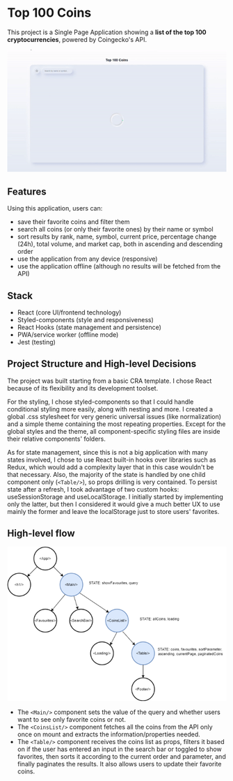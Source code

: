 # Top 100 Coins

This project is a Single Page Application showing a **list of the top 100 cryptocurrencies**, powered by Coingecko's API. 

![Screenshot](gif.gif)

## Features

Using this application, users can:

- save their favorite coins and filter them
- search all coins (or only their favorite ones) by their name or symbol
- sort results by rank, name, symbol, current price, percentage change (24h), total volume, and market cap, both in ascending and descending order
- use the application from any device (responsive)
- use the application offline (although no results will be fetched from the API)

## Stack

- React (core UI/frontend technology)
- Styled-components (style and responsiveness)
- React Hooks (state management and persistence)
- PWA/service worker (offline mode)
- Jest (testing)

## Project Structure and High-level Decisions

The project was built starting from a basic CRA template. I chose React because of its flexibility and its development toolset. 

For the styling, I chose styled-components so that I could handle conditional styling more easily, along with nesting and more. I created a global .css stylesheet for very generic universal issues (like normalization) and a simple theme containing the most repeating properties. Except for the global styles and the theme, all component-specific styling files are inside their relative components' folders.

As for state management, since this is not a big application with many states involved, I chose to use React built-in hooks over libraries such as Redux, which would add a complexity layer that in this case wouldn't be that necessary. Also, the majority of the state is handled by one child component only (`<Table/>`), so props drilling is very contained. To persist state after a refresh, I took advantage of two custom hooks: useSessionStorage and useLocalStorage. I initially started by implementing only the latter, but then I considered it would give a much better UX to use mainly the former and leave the localStorage just to store users' favorites.

## High-level flow

![Diagram](diagram.png)

- The `<Main/>` component sets the value of the query and whether users want to see only favorite coins or not.
- The `<CoinsList/>` component fetches all the coins from the API only once on mount and extracts the information/properties needed.
- The `<Table/>` component receives the coins list as props, filters it based on if the user has entered an input in the search bar or toggled to show favorites, then sorts it according to the current order and parameter, and finally paginates the results. It also allows users to update their favorite coins.